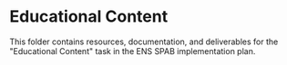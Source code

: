 # Educational Content

This folder contains resources, documentation, and deliverables for the "Educational Content" task in the ENS SPAB implementation plan.

